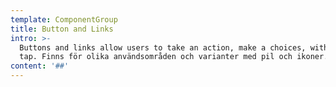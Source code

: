 ```yaml
---
template: ComponentGroup
title: Button and Links
intro: >-
  Buttons and links allow users to take an action, make a choices, with a single
  tap. Finns för olika användsområden och varianter med pil och ikoner.
content: '##'
---
```


